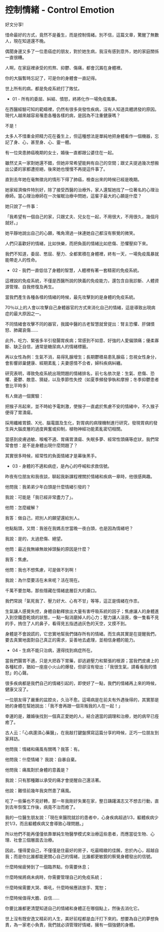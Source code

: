 # 控制情緒 - Control Emotion


好文分享!

惜命最好的方式，竟然不是養生，而是控制情緒。別不信，這篇文章，驚醒了無數人，現在知道還不晚。
<!--more-->

偶聞身邊又多了一位患癌症的朋友，對於她生病，我沒有感到意外，她的家庭關係一直很糟。

人啊，在家庭裡承受的煎熬、抑鬱、傷痛，都會沉澱在身體裡。

你的大腦暫時忘記了，可是你的身體會一直記得。

世上所有的病，都是免疫系統打了敗仗。

- 01 -
所有的委屈、糾結、憤怒，終將化作一場免疫風暴。

在西醫經驗可知的範疇裡，仍然有很多突發性疾病，沒有人知道具體誘發的原因。現代人越來越容易罹患各種各樣的病，是因為不注重健康嗎？

不是！

太多人不惜重金把精力花在養生上，但這種想法是單純地把身體看作一個機器，忘記了身、心，甚至身、心、靈一體。

有一位突患肺癌晚期的女士，婚後一直都跟公婆住在一起。

雖然丈夫一家對她還不錯，但她非常希望能夠有自己的空間；跟丈夫提過幾次想搬出公婆的家都遭拒絕，後來她也慢慢不再提這件事了。

直到去年她在毫無徵兆的情形下得了肺癌，檢查出來的時候已經是晚期。

她家經濟條件特別好，除了接受西醫的治療外，家人還幫她找了一位著名的心理治療師。當心理治療師在一次催眠治療中問她，這輩子最大的心願是什麼？

她只說了一件事：

「我希望有一個自己的家，只跟丈夫、兒女在一起，不用很大，不用很久，幾個月就好。」

她平靜地說出自己的心願，嘴角滑過一抹連她自己都沒有察覺的微笑。

人們只喜歡好的情緒，比如快樂，而把負面的情緒比如悲傷、恐懼壓抑下來。

我們不知道，委屈、憋屈、壓力、全都累積在身體裡，終有一天，一場免疫風暴就能帶走人的性命。

- 02 -
我們一直低估了身體的智慧，人體裡有著一套精密的免疫系統。

這裡說的免疫系統，不僅是西醫所說的狹義的免疫能力，還包含自我診斷、人體資源管理、自我修復及再生。

當我們產生各種各樣的情緒的時候，最先攻擊到的是身體的免疫系統。

70％以上的人會以攻擊自己身體器官的方式來消化自己的情緒，這是導致出現病症的最大原因之一。

不同情緒會攻擊不同的器官，我國中醫的古老智慧就曾提出：腎主恐懼、肝儲憤怒、肺藏哀傷……

此外，吃力、緊張多半引發腸胃疾病；常感到不如意、好強的人愛偏頭痛；優柔寡斷、缺乏自信，通常是糖尿病人的情緒標籤。

再以女性為例：生氣不消，易得乳腺增生；長期鬱積易患乳腺癌；忽視女性身分，會影響卵巢健康、經期紊亂；夫妻感情不合者，婦科疾病糾纏。

研究表明，導致免疫系統出現問題的情緒排名，前七名依次是：生氣、悲傷、恐懼、憂鬱、敵意、猜疑，以及季節性失控（如夏季頻發爭執和摩擦；冬季抑鬱患者會比平時多）

有人做過一個實驗：

把猴子吊起來，並不時給予電刺激，使猴子一直處於焦慮不安的情緒中，不久猴子便得了胃潰瘍。

採用纖維胃鏡、X光、腦電圖及生化，對胃病的病理機制進行研究，發現胃病的發生與大腦皮層的過度興奮或抑制，植物神經功能紊亂密切相關。

當感到皮膚過敏、喉嚨不適、胃痛胃潰瘍、失眠多夢、經常性頭痛等症狀，我們常常會想：是不是身體出現什麼問題了？

其實很多時候，經常性的負面情緒才是幕後黑手。

- 03 -
身體的不適和病症，是內心的呼喊和求救信號。

昨夜有位朋友和我夜談，聊起我新課程裡關於情緒和疾病一章時，他很感興趣。

他問我：我弟弟少年白頭是什麼情緒引發的？

我說：可能是「我已經非常盡力了」。

他問：怎麼緩解？

我答：做自己，把別人的願望還給別人。

他點點頭，又問：我爸在我媽去世當晚一夜白頭，也是因為情緒吧？

我說：是的，太過悲傷、絕望。

他問：最近我無緣無故掉頭髮的原因是什麼？

我答：焦慮。

他問：我也不想焦慮，可是做不到啊！

我說：為什麼要活在未來呢？活在現在。

千萬不要忽略，那些隱藏在情緒底層巨大的瘡口。

我們常說「氣死我了、壓力好大、心有不甘」等等，這正是情緒在作祟。

生氣讓人感覺失控，身體自動釋放出大量有害呼吸系統的因子；焦慮讓人的身體進入到空鐵壺乾燒的狀態，一點一點消磨掉人的心力；壓力讓人沮喪，像一隻看不見的手，摀住了人的鼻子，看得見五指透過灰色的天空，又摸不到。

身體是不會說謊的，它忠實地幫我們儲存所有的情緒。而生病其實是在提醒我們，要去真實地面對自己真正的需求，妥善地去處理，並相信身體的能力。

- 04 -
生病不能只治病，還得找到病症所在。

當我們腸胃不適，只是大把吞下胃藥，卻逃避壓力和緊張的根源；當我們皮膚上的各種紅疹，猶如一座座小火山的爆發，但卻沒有發出：「我很生氣，請看看我的憤怒」的心聲。

很多疾病都是我們自己的情緒引起的，即使好了一點，我們的情緒再上來的時候，健康又沒了。

一位朋友得了嚴重的盆腔炎，久治不愈。這場病是在前夫有外遇後得的，其實那是她的身體在幫她說出：「我不會再跟一個背叛我的人在一起！」

幸運的是，離婚後找到一個真正愛她的人，結合適當的調理和治療，她的病早已痊癒了。

古人云：「心病還須心藥醫」，在我敲打鍵盤撰寫這篇分享的時候，正巧一位朋友到家拜訪。

他問我：情緒和痛風有關嗎？我答：有。

他問我：什麼情緒？
我說：自暴自棄。

他問我：痛風對於身體的意義是？

我說：只有那種難以承受的痛才會提醒自己還活著。

他說：難怪前幾年我突然患了痛風。

吃了一些藥也不見好轉，那一年我剛好失業在家，整日躊躇滿志又不想去行動，直到去年恢復工作後，病竟不治而癒了。

我的一位醫生朋友說：「現在來醫院就診的患者中，心身疾病超過1/3，軀體疾病少於1/3，而且軀體疾病又會導致心理問題。」

所以他們不能再僅僅依靠單純生物醫學模式來治療這些患者，而應當從生物、心理、社會三個層面去治療。

因此，懂得愛自己，不僅僅是住最好的房子，吃最精緻的佳餚，忠於內心，超越自我；而是你比誰都能更關心自己的情緒，比誰都更敏銳的察覺身體發出的信號。

什麼時候疲勞到了一個臨界點，你需要休息；

什麼時候將病未病時，你需要管理自己的免疫系統；

什麼時候需要大哭、嘶吼，什麼時候應該放手、寬恕；

什麼時候值得大膽、自信……

你要比誰都更清楚知道自己的情緒和身體正在哪個點上，然後去消化它。

世上沒有既安逸又精彩的人生，美好前程都是血汗打下來的。想要為自己的夢想負責，為一家老小負責，我們就必須管理好情緒，擁有一個強健的身體。

